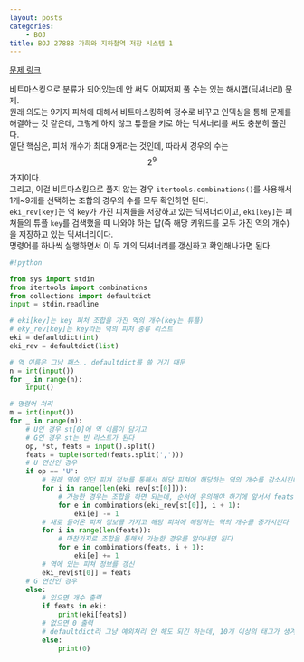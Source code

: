 ```yaml
---
layout: posts
categories:
    - BOJ
title: BOJ 27888 가희와 지하철역 저장 시스템 1
---
```


[문제 링크](https://www.acmicpc.net/problem/27888)

비트마스킹으로 분류가 되어있는데 안 써도 어찌저찌 풀 수는 있는 해시맵(딕셔너리) 문제.  
원래 의도는 9가지 피쳐에 대해서 비트마스킹하여 정수로 바꾸고 인덱싱을 통해 문제를 해결하는 것 같은데, 그렇게 하지 않고 튜플을 키로 하는 딕셔너리를 써도 충분히 풀린다.  
일단 핵심은, 피처 개수가 최대 9개라는 것인데, 따라서 경우의 수는 $$2^9$$가지이다.  
그리고, 이걸 비트마스킹으로 풀지 않는 경우 `itertools.combinations()`를 사용해서 1개~9개를 선택하는 조합의 경우의 수를 모두 확인하면 된다.  
`eki_rev[key]`는 역 `key`가 가진 피쳐들을 저장하고 있는 딕셔너리이고, `eki[key]`는 피쳐들의 튜플 `key`를 검색했을 때 나와야 하는 답(즉 해당 키워드를 모두 가진 역의 개수)을 저장하고 있는 딕셔너리이다.  
명령어를 하나씩 실행하면서 이 두 개의 딕셔너리를 갱신하고 확인해나가면 된다.  


```python
#!python

from sys import stdin
from itertools import combinations
from collections import defaultdict
input = stdin.readline

# eki[key]는 key 피처 조합을 가진 역의 개수(key는 튜플)
# eky_rev[key]는 key라는 역의 피처 종류 리스트
eki = defaultdict(int)
eki_rev = defaultdict(list)

# 역 이름은 그냥 패스.. defaultdict를 쓸 거기 때문
n = int(input())
for _ in range(n):
    input()

# 명령어 처리
m = int(input())
for _ in range(m):
    # U인 경우 st[0]에 역 이름이 담기고
    # G인 경우 st는 빈 리스트가 된다
    op, *st, feats = input().split()
    feats = tuple(sorted(feats.split(',')))
    # U 연산인 경우
    if op == 'U':
        # 원래 역에 있던 피쳐 정보를 통해서 해당 피쳐에 해당하는 역의 개수를 감소시킨다
        for i in range(len(eki_rev[st[0]])):
            # 가능한 경우는 조합을 하면 되는데, 순서에 유의해야 하기에 앞서서 feats를 정렬해 주었다
            for e in combinations(eki_rev[st[0]], i + 1):
                eki[e] -= 1
        # 새로 들어온 피쳐 정보를 가지고 해당 피쳐에 해당하는 역의 개수를 증가시킨다
        for i in range(len(feats)):
            # 마찬가지로 조합을 통해서 가능한 경우를 알아내면 된다
            for e in combinations(feats, i + 1):
                eki[e] += 1
        # 역에 있는 피쳐 정보를 갱신
        eki_rev[st[0]] = feats
    # G 연산인 경우
    else:
        # 있으면 개수 출력
        if feats in eki:
            print(eki[feats])
        # 없으면 0 출력
        # defaultdict라 그냥 예외처리 안 해도 되긴 하는데, 10개 이상의 태그가 생겨서 성능에 영향을 미칠까봐 처리했다
        else:
            print(0)

```
